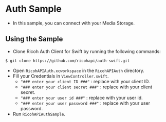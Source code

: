 # Auth Sample
* In this sample, you can connect with your Media Storage.

## Using the Sample
* Clone Ricoh Auth Client for Swift by running the following commands:
```sh
$ git clone https://github.com/ricohapi/auth-swift.git
```
* Open `RicohAPIAuth.xcworkspace` in the `RicohAPIAuth` directory.
* Fill your Credentials in `ViewController.swift`.
    * `"### enter your client ID ###"` : replace with your client ID.
    * `"### enter your client secret ###"` : replace with your client secret.
    * `"### enter your user id ###"` : replace with your user id.
    * `"### enter your user password ###"` : replace with your user password.
* Run `RicohAPIAuthSample`.

